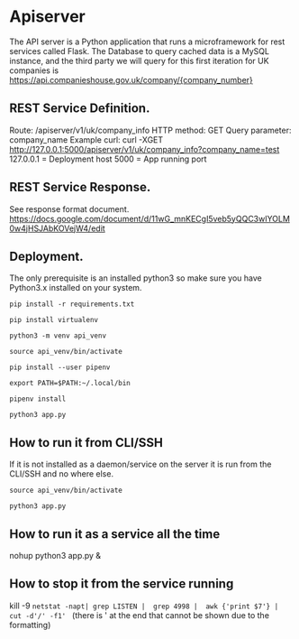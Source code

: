 # Apiserver

The API server is a Python application that runs a microframework for rest services called Flask.
The Database to query cached data is a MySQL instance, and the third party we will query for this first iteration for UK companies is https://api.companieshouse.gov.uk/company/{company_number}

## REST Service Definition.

Route: /apiserver/v1/uk/company_info
HTTP method: GET
Query parameter: company_name
Example curl:
curl -XGET http://127.0.0.1:5000/apiserver/v1/uk/company_info?company_name=test
127.0.0.1 = Deployment host
5000 = App running port

## REST Service Response.

See response format document.
https://docs.google.com/document/d/11wG_mnKECgI5veb5yQQC3wIYOLM0w4jHSJAbKOVejW4/edit


## Deployment.
The only prerequisite is an installed python3 so make sure you have Python3.x installed on your system.

`pip install -r requirements.txt `

`pip install virtualenv`

`python3 -m venv api_venv`

`source api_venv/bin/activate`

`pip install --user pipenv`

`export PATH=$PATH:~/.local/bin`

`pipenv install`

`python3 app.py` 

## How to run it from CLI/SSH
If it is not installed as a daemon/service on the server it is run from the CLI/SSH and no where else.

`source api_venv/bin/activate`

`python3 app.py` 

## How to run it as a service all the time

nohup python3 app.py &

## How to stop it from the service running

 kill -9 `netstat -napt| grep LISTEN |  grep 4998 |  awk {'print $7'} | cut -d'/' -f1' `  (there is  ' at the end that cannot be shown due to the formatting)
